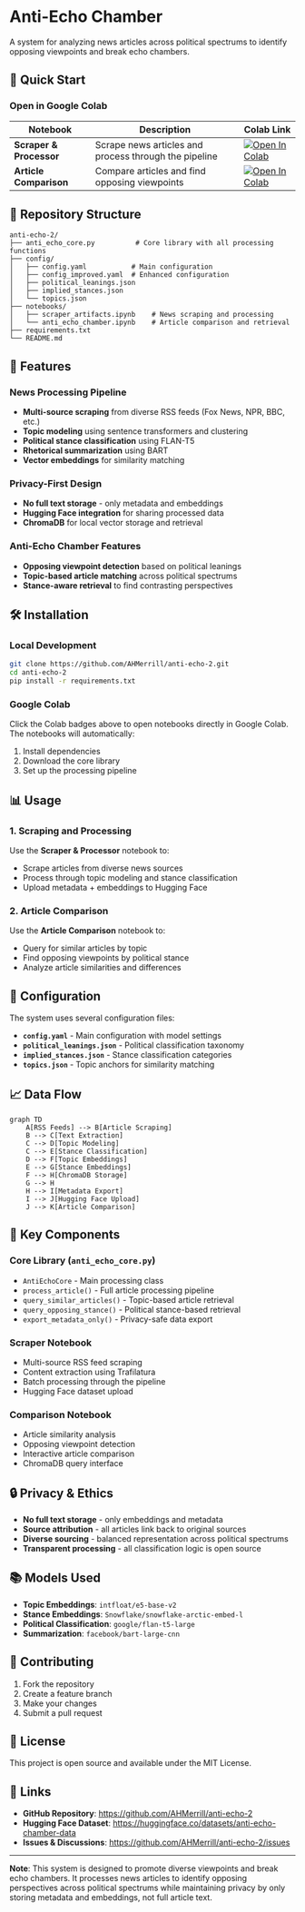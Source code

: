 # Anti-Echo Chamber

A system for analyzing news articles across political spectrums to identify opposing viewpoints and break echo chambers.

## 🚀 Quick Start

### Open in Google Colab

| Notebook | Description | Colab Link |
|----------|-------------|------------|
| **Scraper & Processor** | Scrape news articles and process through the pipeline | [![Open In Colab](https://colab.research.google.com/assets/colab-badge.svg)](https://colab.research.google.com/github/AHMerrill/anti-echo-2/blob/main/notebooks/scraper_artifacts.ipynb) |
| **Article Comparison** | Compare articles and find opposing viewpoints | [![Open In Colab](https://colab.research.google.com/assets/colab-badge.svg)](https://colab.research.google.com/github/AHMerrill/anti-echo-2/blob/main/notebooks/anti_echo_chamber.ipynb) |

## 📁 Repository Structure

```
anti-echo-2/
├── anti_echo_core.py          # Core library with all processing functions
├── config/
│   ├── config.yaml           # Main configuration
│   ├── config_improved.yaml  # Enhanced configuration
│   ├── political_leanings.json
│   ├── implied_stances.json
│   └── topics.json
├── notebooks/
│   ├── scraper_artifacts.ipynb    # News scraping and processing
│   └── anti_echo_chamber.ipynb    # Article comparison and retrieval
├── requirements.txt
└── README.md
```

## 🔧 Features

### News Processing Pipeline
- **Multi-source scraping** from diverse RSS feeds (Fox News, NPR, BBC, etc.)
- **Topic modeling** using sentence transformers and clustering
- **Political stance classification** using FLAN-T5
- **Rhetorical summarization** using BART
- **Vector embeddings** for similarity matching

### Privacy-First Design
- **No full text storage** - only metadata and embeddings
- **Hugging Face integration** for sharing processed data
- **ChromaDB** for local vector storage and retrieval

### Anti-Echo Chamber Features
- **Opposing viewpoint detection** based on political leanings
- **Topic-based article matching** across political spectrums
- **Stance-aware retrieval** to find contrasting perspectives

## 🛠️ Installation

### Local Development
```bash
git clone https://github.com/AHMerrill/anti-echo-2.git
cd anti-echo-2
pip install -r requirements.txt
```

### Google Colab
Click the Colab badges above to open notebooks directly in Google Colab. The notebooks will automatically:
1. Install dependencies
2. Download the core library
3. Set up the processing pipeline

## 📊 Usage

### 1. Scraping and Processing
Use the **Scraper & Processor** notebook to:
- Scrape articles from diverse news sources
- Process through topic modeling and stance classification
- Upload metadata + embeddings to Hugging Face

### 2. Article Comparison
Use the **Article Comparison** notebook to:
- Query for similar articles by topic
- Find opposing viewpoints by political stance
- Analyze article similarities and differences

## 🔑 Configuration

The system uses several configuration files:

- **`config.yaml`** - Main configuration with model settings
- **`political_leanings.json`** - Political classification taxonomy
- **`implied_stances.json`** - Stance classification categories
- **`topics.json`** - Topic anchors for similarity matching

## 📈 Data Flow

```mermaid
graph TD
    A[RSS Feeds] --> B[Article Scraping]
    B --> C[Text Extraction]
    C --> D[Topic Modeling]
    C --> E[Stance Classification]
    D --> F[Topic Embeddings]
    E --> G[Stance Embeddings]
    F --> H[ChromaDB Storage]
    G --> H
    H --> I[Metadata Export]
    I --> J[Hugging Face Upload]
    J --> K[Article Comparison]
```

## 🎯 Key Components

### Core Library (`anti_echo_core.py`)
- `AntiEchoCore` - Main processing class
- `process_article()` - Full article processing pipeline
- `query_similar_articles()` - Topic-based article retrieval
- `query_opposing_stance()` - Political stance-based retrieval
- `export_metadata_only()` - Privacy-safe data export

### Scraper Notebook
- Multi-source RSS feed scraping
- Content extraction using Trafilatura
- Batch processing through the pipeline
- Hugging Face dataset upload

### Comparison Notebook
- Article similarity analysis
- Opposing viewpoint detection
- Interactive article comparison
- ChromaDB query interface

## 🔒 Privacy & Ethics

- **No full text storage** - only embeddings and metadata
- **Source attribution** - all articles link back to original sources
- **Diverse sourcing** - balanced representation across political spectrums
- **Transparent processing** - all classification logic is open source

## 📚 Models Used

- **Topic Embeddings**: `intfloat/e5-base-v2`
- **Stance Embeddings**: `Snowflake/snowflake-arctic-embed-l`
- **Political Classification**: `google/flan-t5-large`
- **Summarization**: `facebook/bart-large-cnn`

## 🤝 Contributing

1. Fork the repository
2. Create a feature branch
3. Make your changes
4. Submit a pull request

## 📄 License

This project is open source and available under the MIT License.

## 🔗 Links

- **GitHub Repository**: https://github.com/AHMerrill/anti-echo-2
- **Hugging Face Dataset**: https://huggingface.co/datasets/anti-echo-chamber-data
- **Issues & Discussions**: https://github.com/AHMerrill/anti-echo-2/issues

---

**Note**: This system is designed to promote diverse viewpoints and break echo chambers. It processes news articles to identify opposing perspectives across political spectrums while maintaining privacy by only storing metadata and embeddings, not full article text.
